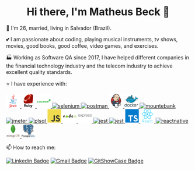 <h1 align="center"> Hi there, I'm Matheus Beck 🤙 </h1>

🤵 I'm 26, married, living in Salvador (Brazil). 

💕 I am passionate about coding, playing musical instruments, tv shows, movies, good books, good coffee, video games, and exercises.  

🏭 Working as Software QA since 2017, I have helped different companies in the financial technology industry and the telecom industry to achieve excellent quality standards.   

⭐ I have experience with:
<p align="left"> 
  <a href="https://java.com" target="_blank"> <img src="https://raw.githubusercontent.com/devicons/devicon/master/icons/java/java-original-wordmark.svg" alt="java" width="38" height="38"/> </a> 
  <a href="https://www.ruby-lang.org/en/" target="_blank"> <img src="https://raw.githubusercontent.com/devicons/devicon/master/icons/ruby/ruby-original-wordmark.svg" alt="ruby" width="38" height="38"/> </a> 
  <a href="https://cucumber.io/" target="_blank"> <img src="https://raw.githubusercontent.com/devicons/devicon/master/icons/cucumber/cucumber-plain-wordmark.svg" alt="cucumber" width="38" height="38"/> </a> 
  <a href="https://www.selenium.dev/" target="_blank"> <img src="https://www.selenium.dev/images/selenium_logo_square_green.png" alt="selenium" width="38" height="38"/> </a>
  <a href="https://www.postman.com/" target="_blank"> <img src="https://iconape.com/wp-content/png_logo_vector/postman.png" alt="postman" width="38" height="38"/> </a>
  <a href="https://www.jenkins.io/" target="_blank"> <img src="https://raw.githubusercontent.com/devicons/devicon/master/icons/jenkins/jenkins-original.svg" alt="jenkins" width="38" height="38"/> </a>
  <a href="https://www.docker.com/" target="_blank"> <img src="https://raw.githubusercontent.com/devicons/devicon/master/icons/docker/docker-original-wordmark.svg" alt="docker" width="38" height="38"/> </a>
  <a href="http://www.mbtest.org/" target="_blank"> <img src="http://www.mbtest.org/images/mountebank.png" alt="mountebank" width="38" height="38"/> </a>
  <a href="https://jmeter.apache.org/" target="_blank"> <img src="https://jmeter.apache.org/images/jmeter_square.svg" alt="jmeter" width="38" height="38"/> </a>
  <a href="https://www.oracle.com/database/technologies/appdev/plsql.html" target="_blank"> <img src="https://www.oracle.com/a/ocom/img/pl-sql.svg" alt="plsql" width="38" height="38"/> </a>
  <a href="https://developer.mozilla.org/en-US/docs/Web/JavaScript" target="_blank"> <img src="https://raw.githubusercontent.com/devicons/devicon/master/icons/javascript/javascript-original.svg" alt="javascript" width="38" height="38"/> </a>
  <a href="https://nodejs.org" target="_blank"> <img src="https://raw.githubusercontent.com/devicons/devicon/master/icons/nodejs/nodejs-original-wordmark.svg" alt="nodejs" width="38" height="38"/> </a>
  <a href="https://expressjs.com" target="_blank"> <img src="https://raw.githubusercontent.com/devicons/devicon/master/icons/express/express-original-wordmark.svg" alt="express" width="38" height="38"/> </a> 
  <a href="https://www.cypress.io/" target="_blank"> <img src="https://media.glassdoor.com/sqll/2194774/cypress-io-squarelogo-1532611957340.png" alt="jest" width="38" height="38"/> </a>
  <a href="https://jestjs.io" target="_blank"> <img src="https://www.vectorlogo.zone/logos/jestjsio/jestjsio-icon.svg" alt="jest" width="38" height="38"/> </a>
  <a href="https://www.typescriptlang.org/" target="_blank"> <img src="https://raw.githubusercontent.com/devicons/devicon/master/icons/typescript/typescript-original.svg" alt="typescript" width="38" height="38"/> </a>
  <a href="https://reactjs.org/" target="_blank"> <img src="https://raw.githubusercontent.com/devicons/devicon/master/icons/react/react-original-wordmark.svg" alt="react" width="38" height="38"/> </a> 
  <a href="https://reactnative.dev/" target="_blank"> <img src="https://reactnative.dev/img/header_logo.svg" alt="reactnative" width="38" height="38"/> </a> 
  <a href="https://www.mongodb.com/" target="_blank"> <img src="https://raw.githubusercontent.com/devicons/devicon/master/icons/mongodb/mongodb-original-wordmark.svg" alt="mongodb" width="38" height="38"/> </a> 
  <a href="https://www.postgresql.org/" target="_blank"> <img src="https://raw.githubusercontent.com/devicons/devicon/master/icons/postgresql/postgresql-original-wordmark.svg" alt="postgresql" width="38" height="38"/> </a> 
</p>

📫 How to reach me:  

[![Linkedin Badge](https://img.shields.io/badge/LinkedIn-0077B5?style=for-the-badge&logo=linkedin&logoColor=white)](https://www.linkedin.com/in/matheus-beck/)
[![Gmail Badge](https://img.shields.io/badge/-Gmail-c14438?style=for-the-badge&logo=Gmail&logoColor=white&link=mailto:matheus.alencarbeck@gmail.com)](mailto:matheus.alencarbeck@gmail.com)
[![GitShowCase Badge](https://img.shields.io/badge/GitShowCase-100000?style=for-the-badge&logo=github&logoColor=white)](https://www.gitshowcase.com/matheus-beck)
